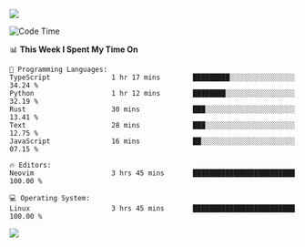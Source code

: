 <!-- [![Top Langs](https://github-readme-stats.vercel.app/api/top-langs/?username=gagahsyuja&theme=dracula&hide_border=true&border_radius=7)](https://github.com/anuraghazra/github-readme-stats) -->

![](https://komarev.com/ghpvc/?username=gagahsyuja&color=orange&style=pixel)

<!--START_SECTION:waka-->
![Code Time](http://img.shields.io/badge/Code%20Time-1%2C463%20hrs%208%20mins-blue)

📊 **This Week I Spent My Time On** 

```text
💬 Programming Languages: 
TypeScript               1 hr 17 mins        █████████░░░░░░░░░░░░░░░░   34.24 % 
Python                   1 hr 12 mins        ████████░░░░░░░░░░░░░░░░░   32.19 % 
Rust                     30 mins             ███░░░░░░░░░░░░░░░░░░░░░░   13.41 % 
Text                     28 mins             ███░░░░░░░░░░░░░░░░░░░░░░   12.75 % 
JavaScript               16 mins             ██░░░░░░░░░░░░░░░░░░░░░░░   07.15 % 

🔥 Editors: 
Neovim                   3 hrs 45 mins       █████████████████████████   100.00 % 

💻 Operating System: 
Linux                    3 hrs 45 mins       █████████████████████████   100.00 % 
```


<!--END_SECTION:waka-->

![](https://hit.yhype.me/github/profile?account_id=96577465)
